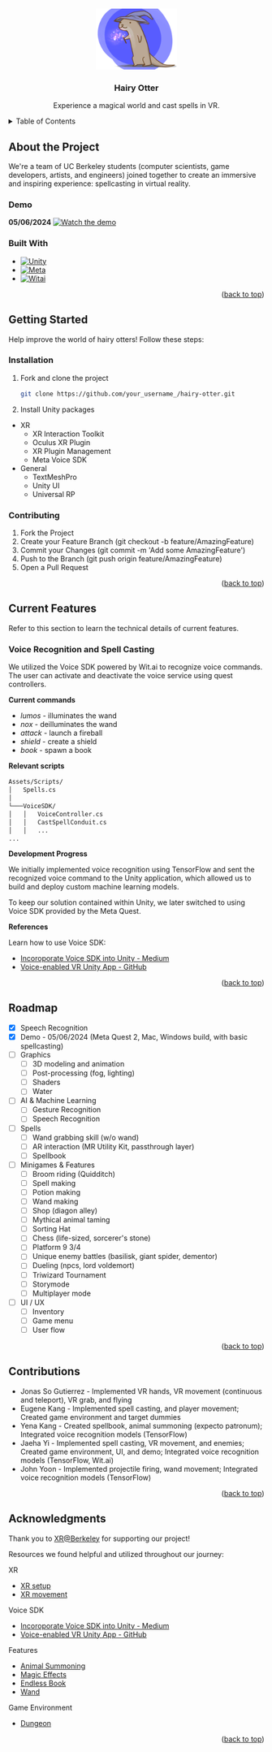 <!-- Improved compatibility of back to top link: See: https://github.com/othneildrew/Best-README-Template/pull/73 -->
<a name="readme-top"></a>
<!--
*** Thanks for checking out the Best-README-Template. If you have a suggestion
*** that would make this better, please fork the repo and create a pull request
*** or simply open an issue with the tag "enhancement".
*** Don't forget to give the project a star!
*** Thanks again! Now go create something AMAZING! :D
-->



<!-- PROJECT SHIELDS -->
<!--
*** I'm using markdown "reference style" links for readability.
*** Reference links are enclosed in brackets [ ] instead of parentheses ( ).
*** See the bottom of this document for the declaration of the reference variables
*** for contributors-url, forks-url, etc. This is an optional, concise syntax you may use.
*** https://www.markdownguide.org/basic-syntax/#reference-style-links
-->
<!-- 
[![Contributors][contributors-shield]][contributors-url]
[![Forks][forks-shield]][forks-url]
[![Stargazers][stars-shield]][stars-url]
[![Issues][issues-shield]][issues-url]
[![MIT License][license-shield]][license-url]
[![LinkedIn][linkedin-shield]][linkedin-url]
-->



<!-- PROJECT LOGO -->
<br />
<div align="center">
  <a href="https://github.com/othneildrew/Best-README-Template">
    <img src="images/hairy-otter-art.png" alt="Logo" width="160" height="120">
  </a>

  <h3 align="center">Hairy Otter</h3>

  <p align="center">
    Experience a magical world and cast spells in VR. 
  </p>
</div>



<!-- TABLE OF CONTENTS -->
<details>
  <summary>Table of Contents</summary>
  <ol>
    <li>
      <a href="#about-the-project">About The Project</a>
    </li>
    <li>
      <a href="#getting-started">Getting Started</a>
    </li>
    <li><a href="#current-features">Current Features</a></li>
    <li><a href="#roadmap">Roadmap</a></li>
    <li><a href="#contributions">Contributions</a></li>
    <li><a href="#acknowledgments">Acknowledgments</a></li>
  </ol>
</details>



<!-- ABOUT THE PROJECT -->
## About the Project

We're a team of UC Berkeley students (computer scientists, game developers, artists, and engineers) joined together to create an immersive and inspiring experience: spellcasting in virtual reality. 


### Demo 
**05/06/2024**
[![Watch the demo](https://img.youtube.com/vi/Zb6GGkSUL1M/maxresdefault.jpg)](https://youtu.be/Zb6GGkSUL1M)


### Built With
* [![Unity][Unity.com]][Unity-url]
* [![Meta][Meta.com]][Meta-url]
* [![Witai][Wit.ai]][Wit.ai-url]

<p align="right">(<a href="#readme-top">back to top</a>)</p>


<!-- GETTING STARTED -->
## Getting Started

Help improve the world of hairy otters! Follow these steps:

### Installation

1. Fork and clone the project
   ```sh
   git clone https://github.com/your_username_/hairy-otter.git
   ```
2. Install Unity packages 
  * XR
    * XR Interaction Toolkit
    * Oculus XR Plugin
    * XR Plugin Management
    * Meta Voice SDK
  * General
    * TextMeshPro
    * Unity UI
    * Universal RP

### Contributing 

1. Fork the Project
2. Create your Feature Branch (git checkout -b feature/AmazingFeature)
3. Commit your Changes (git commit -m 'Add some AmazingFeature')
4. Push to the Branch (git push origin feature/AmazingFeature)
5. Open a Pull Request

<p align="right">(<a href="#readme-top">back to top</a>)</p>


<!-- GETTING STARTED -->
## Current Features

Refer to this section to learn the technical details of current features. 

### Voice Recognition and Spell Casting

We utilized the Voice SDK powered by Wit.ai to recognize voice commands. The user can activate and deactivate the voice service using quest controllers. 

**Current commands**
- _lumos_ - illuminates the wand 
- _nox_ - deilluminates the wand
- _attack_ - launch a fireball 
- _shield_ - create a shield 
- _book_ - spawn a book 



**Relevant scripts**
```
Assets/Scripts/
│   Spells.cs
│
└───VoiceSDK/
│   │   VoiceController.cs
│   │   CastSpellConduit.cs
│   │   ...
...
```

**Development Progress**

We initially implemented voice recognition using TensorFlow and sent the recognized voice command to the Unity application, which allowed us to build and deploy custom machine learning models. 

To keep our solution contained within Unity, we later switched to using Voice SDK provided by the Meta Quest. 

**References**

Learn how to use Voice SDK: 
* [Incoroporate Voice SDK into Unity - Medium](https://medium.com/taikonauten-magazine-english/unity-mixed-reality-tutorial-voice-sdk-5f875043ab0a)
* [Voice-enabled VR Unity App - GitHub](https://github.com/wit-ai/wit-unity/blob/main/Tutorials/ShapesTutorial.md)


<p align="right">(<a href="#readme-top">back to top</a>)</p>


<!-- ROADMAP -->
## Roadmap
- [x] Speech Recognition
- [x] Demo - 05/06/2024 (Meta Quest 2, Mac, Windows build, with basic spellcasting)
- [ ] Graphics 
    - [ ] 3D modeling and animation 
    - [ ] Post-processing (fog, lighting)
    - [ ] Shaders 
    - [ ] Water 
- [ ] AI & Machine Learning 
    - [ ] Gesture Recognition
    - [ ] Speech Recognition      
- [ ] Spells 
    - [ ] Wand grabbing skill (w/o wand) 
    - [ ] AR interaction (MR Utility Kit, passthrough layer) 
    - [ ] Spellbook 
- [ ] Minigames & Features
    - [ ] Broom riding (Quidditch)
    - [ ] Spell making
    - [ ] Potion making
    - [ ] Wand making
    - [ ] Shop (diagon alley)
    - [ ] Mythical animal taming
    - [ ] Sorting Hat 
    - [ ] Chess (life-sized, sorcerer's stone)
    - [ ] Platform 9 3/4
    - [ ] Unique enemy battles (basilisk, giant spider, dementor)
    - [ ] Dueling (npcs, lord voldemort)
    - [ ] Triwizard Tournament
    - [ ] Storymode
    - [ ] Multiplayer mode
- [ ] UI / UX
    - [ ] Inventory
    - [ ] Game menu
    - [ ] User flow

<p align="right">(<a href="#readme-top">back to top</a>)</p>



<!-- CONTRIBUTING -->
## Contributions

* Jonas So Gutierrez - Implemented VR hands, VR movement (continuous and teleport), VR grab, and flying
* Eugene Kang - Implemented spell casting, and player movement; Created game environment and target dummies
* Yena Kang - Created spellbook, animal summoning (expecto patronum); Integrated voice recognition models (TensorFlow) 
* Jaeha Yi - Implemented spell casting, VR movement, and enemies; Created game environment, UI, and demo; Integrated voice recognition models (TensorFlow, Wit.ai)
* John Yoon - Implemented projectile firing, wand movement; Integrated voice recognition models (TensorFlow)

<p align="right">(<a href="#readme-top">back to top</a>)</p>



<!-- ACKNOWLEDGMENTS -->
## Acknowledgments

Thank you to [XR@Berkeley](https://xr.studentorg.berkeley.edu/home/) for supporting our project! 

Resources we found helpful and utilized throughout our journey: 

XR
* [XR setup](https://xr.studentorg.berkeley.edu/decal/labs/oculus/lab1/)
* [XR movement](https://www.youtube.com/watch?v=Jvb7sAR2Tmk)

Voice SDK 
* [Incoroporate Voice SDK into Unity - Medium](https://medium.com/taikonauten-magazine-english/unity-mixed-reality-tutorial-voice-sdk-5f875043ab0a)
* [Voice-enabled VR Unity App - GitHub](https://github.com/wit-ai/wit-unity/blob/main/Tutorials/ShapesTutorial.md)

Features
* [Animal Summoning](https://www.youtube.com/watch?v=vMd5GnP5c8o)
* [Magic Effects](https://assetstore.unity.com/packages/vfx/particles/spells/magic-effects-free-247933)
* [Endless Book](https://assetstore.unity.com/packages/3d/props/endlessbook-134213)
* [Wand](https://assetstore.unity.com/packages/3d/props/weapons/3d-items-free-wand-pack-46225)

Game Environment
* [Dungeon](https://assetstore.unity.com/packages/3d/environments/dungeons/ultimate-low-poly-dungeon-143535)

<p align="right">(<a href="#readme-top">back to top</a>)</p>



<!-- MARKDOWN LINKS & IMAGES -->
<!-- https://www.markdownguide.org/basic-syntax/#reference-style-links -->
[product-screenshot]: images/screenshot.png
[Unity.com]: https://img.shields.io/badge/unity-000000?style=for-the-badge&logo=unity&logoColor=FFFFFF
[Unity-url]: https://unity.com/
[Meta.com]: https://img.shields.io/badge/Meta%20Quest-FFFFFF?style=for-the-badge&logo=meta&logoColor=0467DF
[Meta-url]: https://developer.oculus.com/
[Wit.ai]: https://img.shields.io/badge/wit.ai-B2E1FF?style=for-the-badge&logo=wit.ai
[Wit.ai-url]: https://wit.ai/

